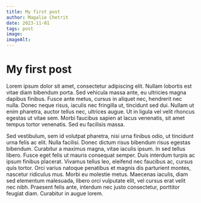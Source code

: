 ```yaml
---
title: My first post
author: Magalie Chetrit
date: 2023-11-01
tags: post
image:
imageAlt:
---
```


# My first post

Lorem ipsum dolor sit amet, consectetur adipiscing elit. Nullam lobortis est vitae diam bibendum porta. Sed vehicula massa ante, eu ultricies magna dapibus finibus. Fusce ante metus, cursus in aliquet nec, hendrerit nec nulla. Donec neque risus, iaculis nec fringilla ut, tincidunt sed dui. Nullam ut enim pharetra, auctor tellus nec, ultrices augue. Ut in ligula vel velit rhoncus egestas ut vitae sem. Morbi faucibus sapien at lacus venenatis, sit amet tempus tortor venenatis. Sed eu facilisis massa.

Sed vestibulum, sem id volutpat pharetra, nisi urna finibus odio, ut tincidunt urna felis ac elit. Nulla facilisi. Donec dictum risus bibendum risus egestas bibendum. Curabitur a maximus magna, vitae iaculis ipsum. In sed tellus libero. Fusce eget felis ut mauris consequat semper. Duis interdum turpis ac ipsum finibus placerat. Vivamus tellus leo, eleifend nec faucibus ac, cursus quis tortor. Orci varius natoque penatibus et magnis dis parturient montes, nascetur ridiculus mus. Morbi eu molestie metus. Maecenas iaculis, diam sed elementum malesuada, libero orci vulputate elit, vel cursus erat velit nec nibh. Praesent felis ante, interdum nec justo consectetur, porttitor feugiat diam. Curabitur in augue lorem.